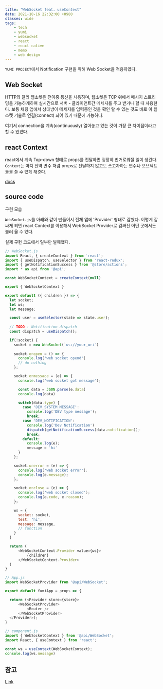 ```yaml
---
title: "WebSocket feat. useContext"
date: 2021-10-16 22:32:00 +0900
classes: wide
tags:
    - tech
    - yumi
    - websocket
    - react
    - react native
    - memo
    - web design
---
```


`YUMI PROJECT`에서 Notification 구현을 위해 Web Socket을 적용하였다.

## Web Socket

HTTP와 달리 웹소켓은 전이중 통신을 사용하며, 웹소켓은 TCP 위에서 메시지 스트리밍을 가능하게하여 실시간으로 서버 - 클라이언트간 메세지를 주고 받거나 할 때 사용한다. 보통 채팅 앱에서 상대방이 메세지를 입력중인 것을 확인 할 수 있는 것도 바로 이 웹소켓 기술로 연결(connect) 되어 있기 때문에 가능하다.

여기서 connection을 계속(continuously) 열어놓고 있는 것이 가장 큰 차이점이라고 할 수 있겠다.

## react Context

react에서 계속 Top-down 형태로 props를 전달하면 굉장히 번거로워질 일이 생긴다. `Context`는 마치 전역 변수 처럼 props로 전달하지 않고도 쓰고자하는 변수나 오브젝트들을 쓸 수 있게 해준다.

[docs](https://reactjs.org/docs/context.html)

## source code

구현 모습

`WebSocket.js`를 아래와 같이 만들어서 전체 앱에 'Provider' 형태로 감쌌다. 이렇게 감싸게 되면 react Context를 이용해서 WebSocket Provider로 감싸진 어떤 곳에서든 불러 올 수 있다.

실제 구현 코드에서 일부만 발췌했다.

```javascript
// WebSocket.js
import React, { createContext } from 'react';
import { useDispatch, useSelector } from 'react-redux';
import { getNotificationSuccess } from '@store/actions';
import * as api from '@api';

const WebSocketContext = createContext(null)

export { WebSocketContext }

export default ({ children }) => {
  let socket;
  let ws;
  let message;

  const user = useSelector(state => state.user);
  
  // TODO : Notification dispatch
  const dispatch = useDispatch();

  if(!socket) {
    socket = new WebSocket(`ws://your_uri`)
    
    socket.onopen = () => {
      console.log('web socket opend')
      // do nothing
    };

    socket.onmessage = (e) => {
      console.log('web socket got message');

      const data = JSON.parse(e.data)
      console.log(data)

      switch(data.type) {
        case 'DEV_SYSTEM_MESSAGE':
          console.log('DEV type message');
          break;
        case 'DEV_NOTIFICATION':
          console.log('Dev Notification')
          dispatch(getNotificationSuccess(data.notification));
          break;
        default:
          console.log(e);
          message = 'hi'
      }
    };

    socket.onerror = (e) => {
      console.log('web socket error');
      console.log(e.message);
    };

    socket.onclose = (e) => {
      console.log('web socket closed');
      console.log(e.code, e.reason);
    };

    ws = {
      socket: socket,
      test: 'hi',
      message: message,
      // function
    }
  }

  return (
      <WebSocketContext.Provider value={ws}>
          {children}
      </WebSocketContext.Provider>
  )
}
```

```javascript
// App.js
import WebSocketProvider from '@api/WebSocket';

export default YumiApp = props => {

  return (<Provider store={store}>
      <WebSocketProvider>
          <Router />
      </WebSocketProvider>
  </Provider>);
}
```

```javascript
// component.js
import { WebSocketContext } from '@api/WebSocket';
import React, { useContext } from 'react';

const ws = useContext(WebSocketContext);
console.log(ws.message)
```

## 참고

[Link](https://www.pluralsight.com/guides/using-web-sockets-in-your-reactredux-app)